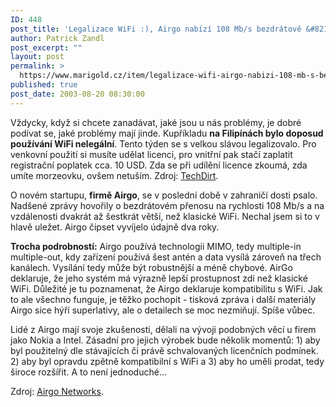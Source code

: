 ```yaml
---
ID: 448
post_title: 'Legalizace WiFi :), Airgo nabízí 108 Mb/s bezdrátově &#8211; co s&nbsp;tím?'
author: Patrick Zandl
post_excerpt: ""
layout: post
permalink: >
  https://www.marigold.cz/item/legalizace-wifi-airgo-nabizi-108-mb-s-bezdratove-co-s-tim
published: true
post_date: 2003-08-20 08:30:00
---
```

<P>Vždycky, když si chcete zanadávat, jaké jsou u nás problémy, je dobré podívat se, jaké problémy mají jinde. Kupříkladu <STRONG>na Filipínách bylo doposud používání WiFi nelegální</STRONG>. Tento týden se s velkou slávou legalizovalo. Pro venkovní použití si musíte udělat licenci, pro vnitřní pak stačí zaplatit registrační poplatek cca. 10 USD. Zda se při udílění licence zkoumá, zda umíte morzeovku, ovšem netuším. Zdroj: <A href="http://techdirt.com/news/wireless/article/2464" target=_blank>TechDirt</A>.</P>
<P>O novém startupu, <STRONG>firmě Airgo</STRONG>, se v poslední době v zahraničí dosti psalo. Nadšené zprávy hovořily o bezdrátovém přenosu na rychlosti 108 Mb/s a na vzdálenosti dvakrát až šestkrát větší, než klasické WiFi. Nechal jsem si to v hlavě uležet. Airgo čipset vyvíjelo údajně dva roky. </P>
<P><STRONG>Trocha podrobností:</STRONG> Airgo používá technologii MIMO, tedy multiple-in multiple-out, kdy zařízení používá šest antén a data vysílá zároveň na třech kanálech. Vysílání tedy může být robustnější a méně chybové. AirGo deklaruje, že jeho systém má výrazně lepší prostupnost zdí než klasické WiFi. Důležité je tu poznamenat, že Airgo deklaruje kompatibilitu s WiFi. Jak to ale všechno funguje, je těžko pochopit - tisková zpráva i další materiály Airgo sice hýří superlativy, ale o detailech se moc nezmiňují. Spíše vůbec. </P>
<P>Lidé z Airgo mají svoje zkušenosti, dělali na vývoji podobných věcí u firem jako Nokia a Intel. Zásadní pro jejich výrobek bude několik momentů: 1) aby byl použitelný dle stávajících či právě schvalovaných licenčních podmínek. 2) aby byl opravdu zpětně kompatibilní s WiFi a 3) aby ho uměli prodat, tedy široce rozšířit. A to není jednoduché...</P>
<P>Zdroj: <A href="http://www.airgonetworks.com/news_pr.html" target=_blank>Airgo Networks</A>.</P>